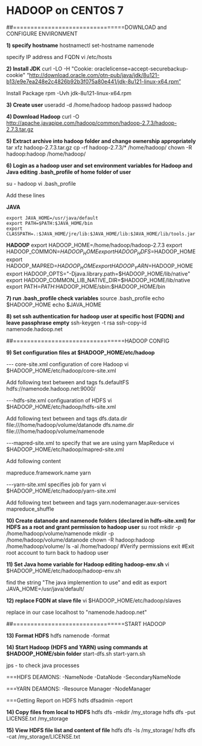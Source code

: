 # HADOOP on CENTOS 7

##================================DOWNLOAD and CONFIGURE ENVIRONMENT

**1) specify hostname** 
hostnamectl set-hostname namenode

specify IP address and FQDN
vi /etc/hosts

**2) Install JDK**
curl -LO -H "Cookie: oraclelicense=accept-securebackup-cookie" “http://download.oracle.com/otn-pub/java/jdk/8u121-b13/e9e7ea248e2c4826b92b3f075a80e441/jdk-8u121-linux-x64.rpm”

Install Package
rpm -Uvh jdk-8u121-linux-x64.rpm

**3) Create user**
useradd -d /home/hadoop hadoop
passwd hadoop

**4) Download Hadoop**
curl -O http://apache.javapipe.com/hadoop/common/hadoop-2.7.3/hadoop-2.7.3.tar.gz

**5) Extract archive into hadoop folder and change ownership appropriately** 
tar xfz hadoop-2.7.3.tar.gz
cp -rf hadoop-2.7.3/* /home/hadoop/
chown -R hadoop:hadoop /home/hadoop/

**6) Login  as a hadoop user and set environment variables for Hadoop and Java editing .bash_profile of home folder of user**

su - hadoop
vi .bash_profile
 
Add these lines

**JAVA**
```
export JAVA_HOME=/usr/java/default
export PATH=$PATH:$JAVA_HOME/bin
export CLASSPATH=.:$JAVA_HOME/jre/lib:$JAVA_HOME/lib:$JAVA_HOME/lib/tools.jar
```

**HADOOP**
export HADOOP_HOME=/home/hadoop/hadoop-2.7.3
export HADOOP_COMMON=$HADOOP_HOME
export HADOOP_HDFS=$HADOOP_HOME
export HADOOP_MAPRED=$HADOOP_HOME
export HADOOP_YARN=$HADOOP_HOME
export HADOOP_OPTS="-Djava.library.path=$HADOOP_HOME/lib/native"
export HADOOP_COMMON_LIB_NATIVE_DIR=$HADOOP_HOME/lib/native
export PATH=$PATH:$HADOOP_HOME/sbin:$HADOOP_HOME/bin

**7) run .bash_profile check variables**
source .bash_profile
echo $HADOOP_HOME
echo $JAVA_HOME

**8) set ssh authentication for hadoop user at specific host (FQDN) and leave passphrase empty**
ssh-keygen -t rsa
ssh-copy-id namenode.hadoop.net

##================================HADOOP CONFIG

**9) Set configuration files at $HADOOP_HOME/etc/hadoop** 

--- core-site.xml configuration of core Hadoop
vi $HADOOP_HOME/etc/hadoop/core-site.xml

Add following text between <configuration> and </configuration> tags
<property>
<name>fs.defaultFS</name>
<value>hdfs://namenode.hadoop.net:9000/</value>
</property>

---hdfs-site.xml configuaration of HDFS
vi $HADOOP_HOME/etc/hadoop/hdfs-site.xml

Add following text between <configuration> and </configuration> tags
<property>
    <name>dfs.data.dir</name>
    <value>file:///home/hadoop/volume/datanode</value>
</property>
<property>
    <name>dfs.name.dir</name>
    <value>file:///home/hadoop/volume/namenode</value>
</property>

---mapred-site.xml to specify that we are using yarn MapReduce
vi $HADOOP_HOME/etc/hadoop/mapred-site.xml

Add following content
<?xml version="1.0"?>
<?xml-stylesheet type="text/xsl" href="configuration.xsl"?>
<configuration>
<property>
<name>mapreduce.framework.name</name>
<value>yarn</value>
</property>
</configuration>

---yarn-site.xml specifies job for yarn
vi $HADOOP_HOME/etc/hadoop/yarn-site.xml

Add following text between <configuration> and </configuration> tags
<property>
<name>yarn.nodemanager.aux-services</name>
<value>mapreduce_shuffle</value>
</property>

**10) Create datanode and namenode folders (declared in hdfs-site.xml) for HDFS as a root and grant permission to hadoop user**
su root
mkdir -p /home/hadoop/volume/namenode
mkdir -p /home/hadoop/volume/datanode
chown -R hadoop:hadoop /home/hadoop/volume/
ls -al /home/hadoop/  #Verify permissions
exit  #Exit root account to turn back to hadoop user

**11) Set Java home variable for Hadoop editing hadoop-env.sh**
vi $HADOOP_HOME/etc/hadoop/hadoop-env.sh

find the string "The java implemention to use" and edit as
export JAVA_HOME=/usr/java/default/

**12) replace FQDN at slave file**
vi $HADOOP_HOME/etc/hadoop/slaves 

replace in our case localhost to "namenode.hadoop.net" 

##================================START HADOOP

**13) Format HDFS**
hdfs namenode -format

**14) Start Hadoop (HDFS and YARN) using commands at $HADOOP_HOME/sbin folder**
start-dfs.sh
start-yarn.sh

jps - to check java processes

===HDFS DEAMONS:
-NameNode
-DataNode
-SecondaryNameNode

===YARN DEAMONS:
-Resource Manager
-NodeManager

===Getting Report on HDFS
hdfs dfsadmin -report

**14) Copy files from local to HDFS**
hdfs dfs -mkdir /my_storage
hdfs dfs -put LICENSE.txt /my_storage

**15) View HDFS file list and content of file**
hdfs dfs -ls /my_storage/
hdfs dfs -cat /my_storage/LICENSE.txt

